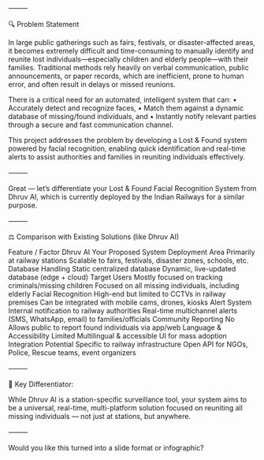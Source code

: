 ⸻

🔍 Problem Statement

In large public gatherings such as fairs, festivals, or disaster-affected areas, it becomes extremely difficult and time-consuming to manually identify and reunite lost individuals—especially children and elderly people—with their families. Traditional methods rely heavily on verbal communication, public announcements, or paper records, which are inefficient, prone to human error, and often result in delays or missed reunions.

There is a critical need for an automated, intelligent system that can:
	•	Accurately detect and recognize faces,
	•	Match them against a dynamic database of missing/found individuals, and
	•	Instantly notify relevant parties through a secure and fast communication channel.

This project addresses the problem by developing a Lost & Found system powered by facial recognition, enabling quick identification and real-time alerts to assist authorities and families in reuniting individuals effectively.

⸻

Great — let’s differentiate your Lost & Found Facial Recognition System from Dhruv AI, which is currently deployed by the Indian Railways for a similar purpose.

⸻

⚖ Comparison with Existing Solutions (like Dhruv AI)

Feature / Factor	Dhruv AI	Your Proposed System
Deployment Area	Primarily at railway stations	Scalable to fairs, festivals, disaster zones, schools, etc.
Database Handling	Static centralized database	Dynamic, live-updated database (edge + cloud)
Target Users	Mostly focused on tracking criminals/missing children	Focused on all missing individuals, including elderly
Facial Recognition	High-end but limited to CCTVs in railway premises	Can be integrated with mobile cams, drones, kiosks
Alert System	Internal notification to railway authorities	Real-time multichannel alerts (SMS, WhatsApp, email) to families/officials
Community Reporting	No	Allows public to report found individuals via app/web
Language & Accessibility	Limited	Multilingual & accessible UI for mass adoption
Integration Potential	Specific to railway infrastructure	Open API for NGOs, Police, Rescue teams, event organizers


⸻

🧠 Key Differentiator:

While Dhruv AI is a station-specific surveillance tool, your system aims to be a universal, real-time, multi-platform solution focused on reuniting all missing individuals — not just at stations, but anywhere.

⸻

Would you like this turned into a slide format or infographic?